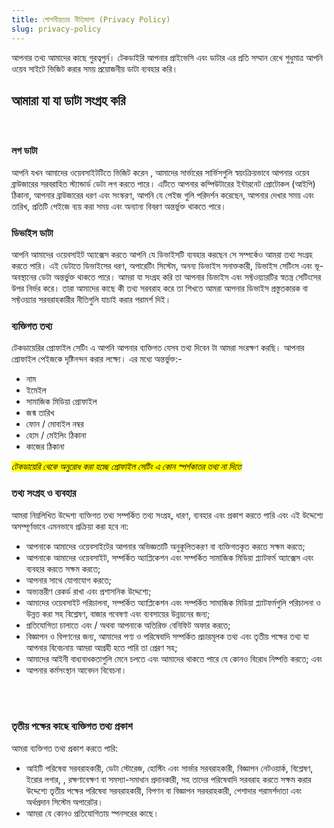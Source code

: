 ```yaml
---
title: গোপনীয়তার নীতিমালা (Privacy Policy)
slug: privacy-policy
---
```


আপনার তথ্য আমাদের কাছে গুরত্বপুর্ন। টেকডাইরি আপনার প্রাইভেসি এবং ডাটার এর প্রতি সম্মান রেখে শুধুমাত্র আপনি ওয়েব সাইটে ভিজিট করার সময় প্রয়োজনীয় ডাটা ব্যবহার করি। 

## আমারা যা যা ডাটা সংগ্রহ করি

<br/>

### লগ ডাটা 
আপনি যখন আমাদের ওয়েবসাইটটিতে ভিজিট করেন , আমাদের সার্ভারের সার্ভিসগুলি স্বয়ংক্রিয়ভাবে আপনার ওয়েব ব্রাউজারের সরবরাহিত স্ট্যান্ডার্ড ডেটা লগ করতে পারে। এটিতে আপনার কম্পিউটারের ইন্টারনেট প্রোটোকল (আইপি) ঠিকানা, আপনার ব্রাউজারের ধরণ এবং সংস্করণ, আপনি যে পেইজ গুলি পরিদর্শন করেছেন, আপনার দেখার সময় এবং তারিখ, প্রতিটি পেইজে ব্যয় করা সময় এবং অন্যান্য বিবরণ অন্তর্ভুক্ত থাকতে পারে।

### ডিভাইস ডাটা
আপনি আমাদের ওয়েবসাইট অ্যাক্সেস করতে আপনি যে ডিভাইসটি ব্যবহার করছেন সে সম্পর্কেও আমরা তথ্য সংগ্রহ করতে পারি। এই ডেটাতে ডিভাইসের ধরণ, অপারেটিং সিস্টেম, অনন্য ডিভাইস সনাক্তকারী, ডিভাইস সেটিংস এবং ভূ-অবস্থানের ডেটা অন্তর্ভুক্ত থাকতে পারে। আমরা যা সংগ্রহ করি তা আপনার ডিভাইস এবং সফ্টওয়্যারটির স্বতন্ত্র সেটিংসের উপর নির্ভর করে। তারা আমাদের কাছে কী তথ্য সরবরাহ করে তা শিখতে আমরা আপনার ডিভাইস প্রস্তুতকারক বা সফ্টওয়্যার সরবরাহকারীর নীতিগুলি যাচাই করার পরামর্শ দিই।

### ব্যক্তিগত তথ্য
টেকডায়েরির প্রোফাইল সেটিং এ আপনি আপনার ব্যক্তিগত যেসব তথ্য দিবেন টা আমরা সংরক্ষণ করছি। আপনার প্রোফাইল পেইজকে দৃষ্টিনন্দন করার লক্ষ্যে।  এর মধ্যে অন্তর্ভুক্ত:- 
- নাম
- ইমেইল
- সামাজিক মিডিয়া প্রোফাইল
- জন্ম তারিখ
- ফোন / মোবাইল নম্বর
- হোম / মেইলিং ঠিকানা
- কাজের ঠিকানা

<mark><i>টেকডায়েরি থেকে অনুরোধ করা হচ্ছে প্রোফাইল সেটিং এ কোন স্পর্শকাতর তথ্য না দিতে</i></mark>


### তথ্য সংগ্রহ ও ব্যবহার
আমরা নিম্নলিখিত উদ্দেশ্য ব্যক্তিগত তথ্য সম্পর্কিত তথ্য সংগ্রহ, ধারণ, ব্যবহার এবং প্রকাশ করতে পারি এবং এই উদ্দেশ্যে অসম্পূর্ণভাবে এমনভাবে প্রক্রিয়া করা হবে না:

- আপনাকে আমাদের ওয়েবসাইটের আপনার অভিজ্ঞতাটি অনুকূলিতকরণ বা ব্যক্তিগতকৃত করতে সক্ষম করতে;
- আপনাকে আমাদের ওয়েবসাইট, সম্পর্কিত অ্যাপ্লিকেশন এবং সম্পর্কিত সামাজিক মিডিয়া প্ল্যাটফর্ম অ্যাক্সেস এবং ব্যবহার করতে সক্ষম করতে;
- আপনার সাথে যোগাযোগ  করতে;
- অভ্যন্তরীণ রেকর্ড রাখা এবং প্রশাসনিক উদ্দেশ্যে;
- আমাদের ওয়েবসাইট পরিচালনা, সম্পর্কিত অ্যাপ্লিকেশন এবং সম্পর্কিত সামাজিক মিডিয়া প্ল্যাটফর্মগুলি পরিচালনা ও উন্নত করা সহ বিশ্লেষণ, বাজার গবেষণা এবং ব্যবসায়ের উন্নয়নের জন্য;
- প্রতিযোগিতা চালাতে এবং / অথবা আপনাকে অতিরিক্ত বেনিফিট অফার করতে;
- বিজ্ঞাপন ও বিপণনের জন্য, আমাদের পণ্য ও পরিষেবাদি সম্পর্কিত প্রচারমূলক তথ্য এবং তৃতীয় পক্ষের তথ্য যা আপনার বিবেচনায় আমরা আগ্রহী হতে পারি তা প্রেরণ সহ;
- আমাদের আইনী বাধ্যবাধকতাগুলি মেনে চলতে এবং আমাদের থাকতে পারে যে কোনও বিরোধ নিষ্পত্তি করতে; এবং
- আপনার কর্মসংস্থান আবেদন বিবেচনা।

<br/>
<br/>

### তৃতীয় পক্ষের কাছে ব্যক্তিগত তথ্য প্রকাশ

আমরা ব্যক্তিগত তথ্য প্রকাশ করতে পারি:
- আইটি পরিষেবা সরবরাহকারী, ডেটা স্টোরেজ, হোস্টিং এবং সার্ভার সরবরাহকারী, বিজ্ঞাপন নেটওয়ার্ক, বিশ্লেষণ, ইরোর  লগার, , রক্ষণাবেক্ষণ বা সমস্যা-সমাধান প্রদানকারী, সহ তাদের পরিষেবাদি সরবরাহ করতে সক্ষম করার উদ্দেশ্যে তৃতীয় পক্ষের পরিষেবা সরবরাহকারী, বিপণন বা বিজ্ঞাপন সরবরাহকারী, পেশাদার পরামর্শদাতা এবং অর্থপ্রদান সিস্টেম অপারেটর। 
- আমরা যে কোনও প্রতিযোগিতায় স্পনসরের কাছে। 
